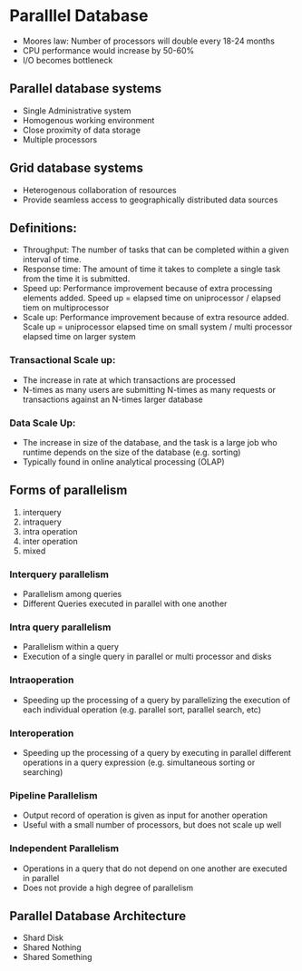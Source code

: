 # Paralllel Database

- Moores law: Number of processors will double every 18-24 months
- CPU performance would increase by 50-60%
- I/O becomes bottleneck

## Parallel database systems
- Single Administrative system
- Homogenous working environment
- Close proximity of data storage
- Multiple processors

## Grid database systems
- Heterogenous collaboration of resources
- Provide seamless access to geographically distributed data sources

## Definitions:
- Throughput: The number of tasks that can be completed within a given interval of time.
- Response time: The amount of time it takes to complete a single task from the time it is submitted.
- Speed up: Performance improvement because of extra processing elements added.
Speed up = elapsed time on uniprocessor / elapsed tiem on multiprocessor
- Scale up: Performance improvement because of extra resource added.
Scale up = uniprocessor elapsed time on small system / multi processor elapsed time on larger system
### Transactional Scale up: 
- The increase in rate at which transactions are processed
- N-times as many users are submitting N-times as many requests or transactions against an N-times larger database

### Data Scale Up:
- The increase in size of the database, and the task is a large job who runtime depends on the size of the database (e.g. sorting)
- Typically found in online analytical processing (OLAP)


## Forms of parallelism
1. interquery
2. intraquery
3. intra operation
4. inter operation
5. mixed

### Interquery parallelism
- Parallelism among queries
- Different Queries executed in parallel with one another

### Intra query parallelism
- Parallelism within a query
- Execution of a single query in parallel or multi processor and disks

### Intraoperation
- Speeding up the processing of a query by parallelizing the execution of each individual operation (e.g. parallel sort, parallel search, etc)

### Interoperation
- Speeding up the processing of a query by executing in parallel different operations in a query expression (e.g. simultaneous sorting or searching)

### Pipeline Parallelism
- Output record of operation is given as input for another operation
- Useful with a small number of processors, but does not scale up well

### Independent Parallelism
- Operations in a query that do not depend on one another are executed in parallel
- Does not provide a high degree of parallelism 

## Parallel Database Architecture
- Shard Disk
- Shared Nothing
- Shared Something
